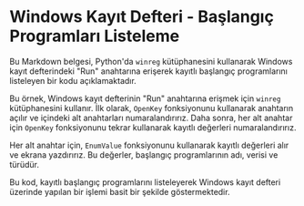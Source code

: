 
# Windows Kayıt Defteri - Başlangıç Programları Listeleme

Bu Markdown belgesi, Python'da `winreg` kütüphanesini kullanarak Windows kayıt defterindeki "Run" anahtarına erişerek kayıtlı başlangıç programlarını listeleyen bir kodu açıklamaktadır.

Bu örnek, Windows kayıt defterinin "Run" anahtarına erişmek için `winreg` kütüphanesini kullanır. İlk olarak, `OpenKey` fonksiyonunu kullanarak anahtarın açılır ve içindeki alt anahtarları numaralandırırız. Daha sonra, her alt anahtar için `OpenKey` fonksiyonunu tekrar kullanarak kayıtlı değerleri numaralandırırız.

Her alt anahtar için, `EnumValue` fonksiyonunu kullanarak kayıtlı değerleri alır ve ekrana yazdırırız. Bu değerler, başlangıç programlarının adı, verisi ve türüdür.

Bu kod, kayıtlı başlangıç programlarını listeleyerek Windows kayıt defteri üzerinde yapılan bir işlemi basit bir şekilde göstermektedir.

